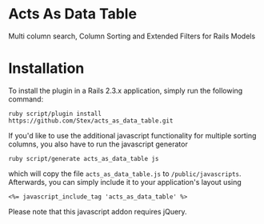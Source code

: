 Acts As Data Table
==================

Multi column search, Column Sorting and Extended Filters for Rails Models

Installation
============

To install the plugin in a Rails 2.3.x application, simply run the following command:

    ruby script/plugin install https://github.com/Stex/acts_as_data_table.git
    
If you'd like to use the additional javascript functionality for multiple
sorting columns, you also have to run the javascript generator

    ruby script/generate acts_as_data_table js
    
which will copy the file `acts_as_data_table.js` to `/public/javascripts`.
Afterwards, you can simply include it to your application's layout using

    <%= javascript_include_tag 'acts_as_data_table' %>
    
Please note that this javascript addon requires jQuery.
